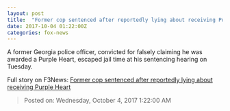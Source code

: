 ```yaml
---
layout: post
title:  "Former cop sentenced after reportedly lying about receiving Purple Heart"
date: 2017-10-04 01:22:00Z
categories: fox-news
---
```


A former Georgia police officer, convicted for falsely claiming he was awarded a Purple Heart, escaped jail time at his sentencing hearing on Tuesday.


Full story on F3News: [Former cop sentenced after reportedly lying about receiving Purple Heart](http://www.f3nws.com/n/BcDeZC)

> Posted on: Wednesday, October 4, 2017 1:22:00 AM
